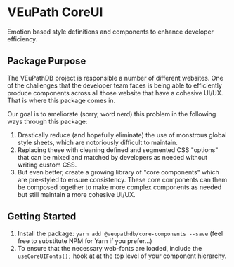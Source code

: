 # VEuPath CoreUI

Emotion based style definitions and components to enhance developer efficiency.

## Package Purpose

The VEuPathDB project is responsible a number of different websites. One of the challenges that the developer team faces is being able to efficiently produce components across all those website that have a cohesive UI/UX. That is where this package comes in.

Our goal is to ameliorate (sorry, word nerd) this problem in the following ways through this package:

1. Drastically reduce (and hopefully eliminate) the use of monstrous global style sheets, which are notoriously difficult to maintain.
2. Replacing these with cleaning defined and segmented CSS "options" that can be mixed and matched by developers as needed without writing custom CSS.
3. But even better, create a growing library of "core components" which are pre-styled to ensure consistency. These core components can them be composed together to make more complex components as needed but still maintain a more cohesive UI/UX.

## Getting Started

1. Install the package: `yarn add @veupathdb/core-components --save` (feel free to substitute NPM for Yarn if you prefer...)
2. To ensure that the necessary web-fonts are loaded, include the `useCoreUIFonts();` hook at at the top level of your component hierarchy.
